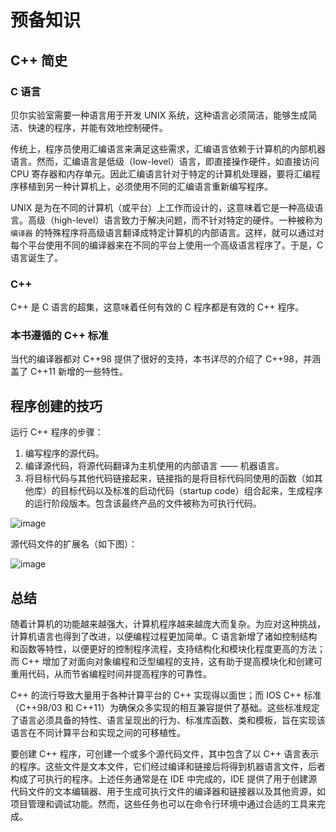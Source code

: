# 预备知识

## C++ 简史

### C 语言

贝尔实验室需要一种语言用于开发 UNIX 系统，这种语言必须简洁，能够生成简洁、快速的程序，并能有效地控制硬件。

传统上，程序员使用汇编语言来满足这些需求，汇编语言依赖于计算机的内部机器语言。然而，汇编语言是低级（low-level）语言，即直接操作硬件，如直接访问 CPU 寄存器和内存单元。因此汇编语言针对于特定的计算机处理器，要将汇编程序移植到另一种计算机上，必须使用不同的汇编语言重新编写程序。

UNIX 是为在不同的计算机（或平台）上工作而设计的，这意味着它是一种高级语言。高级（high-level）语言致力于解决问题，而不针对特定的硬件。一种被称为 `编译器` 的特殊程序将高级语言翻译成特定计算机的内部语言。这样，就可以通过对每个平台使用不同的编译器来在不同的平台上使用一个高级语言程序了。于是，C 语言诞生了。

### C++

C++ 是 C 语言的超集，这意味着任何有效的 C 程序都是有效的 C++ 程序。

### 本书遵循的 C++ 标准

当代的编译器都对 C++98 提供了很好的支持，本书详尽的介绍了 C++98，并涵盖了 C++11 新增的一些特性。


## 程序创建的技巧

运行 C++ 程序的步骤：

  1. 编写程序的源代码。
  2. 编译源代码，将源代码翻译为主机使用的内部语言 —— 机器语言。
  3. 将目标代码与其他代码链接起来，链接指的是将目标代码同使用的函数（如其他库）的目标代码以及标准的启动代码（startup code）组合起来，生成程序的运行阶段版本。包含该最终产品的文件被称为可执行代码。

![image](http://shadows-mall.oss-cn-shenzhen.aliyuncs.com/images/assets/cpp/1.png)


源代码文件的扩展名（如下图）：

![image](http://shadows-mall.oss-cn-shenzhen.aliyuncs.com/images/assets/cpp/2.png)


## 总结

随着计算机的功能越来越强大，计算机程序越来越庞大而复杂。为应对这种挑战，计算机语言也得到了改进，以便编程过程更加简单。C 语言新增了诸如控制结构和函数等特性，以便更好的控制程序流程，支持结构化和模块化程度更高的方法；而 C++ 增加了对面向对象编程和泛型编程的支持，这有助于提高模块化和创建可重用代码，从而节省编程时间并提高程序的可靠性。

C++ 的流行导致大量用于各种计算平台的 C++ 实现得以面世；而 IOS C++ 标准（C++98/03 和 C++11）为确保众多实现的相互兼容提供了基础。这些标准规定了语言必须具备的特性、语言呈现出的行为、标准库函数、类和模板，旨在实现该语言在不同计算平台和实现之间的可移植性。

要创建 C++ 程序，可创建一个或多个源代码文件，其中包含了以 C++ 语言表示的程序。这些文件是文本文件，它们经过编译和链接后将得到机器语言文件，后者构成了可执行的程序。上述任务通常是在 IDE 中完成的，IDE 提供了用于创建源代码文件的文本编辑器、用于生成可执行文件的编译器和链接器以及其他资源，如项目管理和调试功能。然而，这些任务也可以在命令行环境中通过合适的工具来完成。

